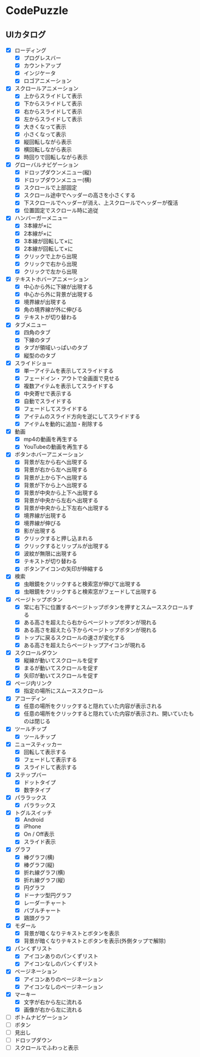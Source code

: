 # CodePuzzle

## UIカタログ

- [x] ローディング
  - [x] プログレスバー
  - [x] カウントアップ
  - [x] インジケータ
  - [x] ロゴアニメーション
- [x] スクロールアニメーション
  - [x] 上からスライドして表示
  - [x] 下からスライドして表示
  - [x] 右からスライドして表示
  - [x] 左からスライドして表示
  - [x] 大きくなって表示
  - [x] 小さくなって表示
  - [x] 縦回転しながら表示
  - [x] 横回転しながら表示
  - [x] 時回りで回転しながら表示
- [x] グローバルナビゲーション
  - [x] ドロップダウンメニュー(縦)
  - [x] ドロップダウンメニュー(横)
  - [x] スクロールで上部固定
  - [x] スクロール途中でヘッダーの高さを小さくする
  - [x] 下スクロールでヘッダーが消え、上スクロールでヘッダーが復活
  - [x] 位置固定でスクロール時に追従
- [x] ハンバーガーメニュー
  - [x] 3本線が×に
  - [x] 2本線が×に
  - [x] 3本線が回転して×に
  - [x] 2本線が回転して×に
  - [x] クリックで上から出現
  - [x] クリックで右から出現
  - [x] クリックで左から出現
- [x] テキストホバーアニメーション
  - [x] 中心から外に下線が出現する
  - [x] 中心から外に背景が出現する
  - [x] 境界線が出現する
  - [x] 角の境界線が外に伸びる
  - [x] テキストが切り替わる
- [x] タブメニュー
  - [x] 四角のタブ
  - [x] 下線のタブ
  - [x] タブが領域いっぱいのタブ
  - [x] 縦型ののタブ
- [x] スライドショー
  - [x] 単一アイテムを表示してスライドする
  - [x] フェードイン・アウトで全画面で見せる
  - [x] 複数アイテムを表示してスライドする
  - [x] 中央寄せで表示する
  - [x] 自動でスライドする
  - [x] フェードしてスライドする
  - [x] アイテムのスライド方向を逆にしてスライドする
  - [x] アイテムを動的に追加・削除する
- [x] 動画
  - [x] mp4の動画を再生する
  - [x] YouTubeの動画を再生する
- [x] ボタンホバーアニメーション
  - [x] 背景が左から右へ出現する
  - [x] 背景が右から左へ出現する
  - [x] 背景が上から下へ出現する
  - [x] 背景が下から上へ出現する
  - [x] 背景が中央から上下へ出現する
  - [x] 背景が中央から左右へ出現する
  - [x] 背景が中央から上下左右へ出現する
  - [x] 境界線が出現する
  - [x] 境界線が伸びる
  - [x] 影が出現する
  - [x] クリックすると押し込まれる
  - [x] クリックするとリップルが出現する
  - [x] 波紋が無限に出現する
  - [x] テキストが切り替わる
  - [x] ボタンアイコンの矢印が伸縮する
- [x] 検索
  - [x] 虫眼鏡をクリックすると検索窓が伸びて出現する
  - [x] 虫眼鏡をクリックすると検索窓がフェードして出現する
- [x] ページトップボタン
  - [x] 常に右下に位置するページトップボタンを押すとスムーススクロールする
  - [x] ある高さを超えたら右からページトップボタンが現れる
  - [x] ある高さを超えたら下からページトップボタンが現れる
  - [x] トップに戻るスクロールの速さが変化する
  - [x] ある高さを超えたらページトップアイコンが現れる
- [x] スクロールダウン
  - [x] 縦線が動いてスクロールを促す
  - [x] まるが動いてスクロールを促す
  - [x] 矢印が動いてスクロールを促す
- [x] ページ内リンク
  - [x] 指定の場所にスムーススクロール
- [x] アコーディン
  - [x] 任意の場所をクリックすると隠れていた内容が表示される
  - [x] 任意の場所をクリックすると隠れていた内容が表示され、開いていたものは閉じる
- [x] ツールチップ
  - [x] ツールチップ
- [x] ニュースティッカー
  - [x] 回転して表示する
  - [x] フェードして表示する
  - [x] スライドして表示する
- [x] ステップバー
  - [x] ドットタイプ
  - [x] 数字タイプ
- [x] パララックス
  - [x] パララックス
- [x] トグルスイッチ
  - [x] Android
  - [x] iPhone
  - [x] On / Off表示
  - [x] スライド表示
- [x] グラフ
  - [x] 棒グラフ(横)
  - [x] 棒グラフ(縦)
  - [x] 折れ線グラフ(横)
  - [x] 折れ線グラフ(縦)
  - [x] 円グラフ
  - [x] ドーナツ型円グラフ
  - [x] レーダーチャート
  - [x] バブルチャート
  - [x] 鶏頭グラフ
- [x] モダール
  - [x] 背景が暗くなりテキストとボタンを表示
  - [x] 背景が暗くなりテキストとボタンを表示(外側タップで解除)
- [x] パンくずリスト
  - [x] アイコンありのパンくずリスト
  - [x] アイコンなしのパンくずリスト
- [x] ページネーション
  - [x] アイコンありのページネーション
  - [x] アイコンなしのページネーション
- [x] マーキー
  - [x] 文字が右から左に流れる
  - [x] 画像が右から左に流れる
- [ ] ボトムナビゲーション
- [ ] ボタン
- [ ] 見出し
- [ ] ドロップダウン
- [ ] スクロールでふわっと表示
